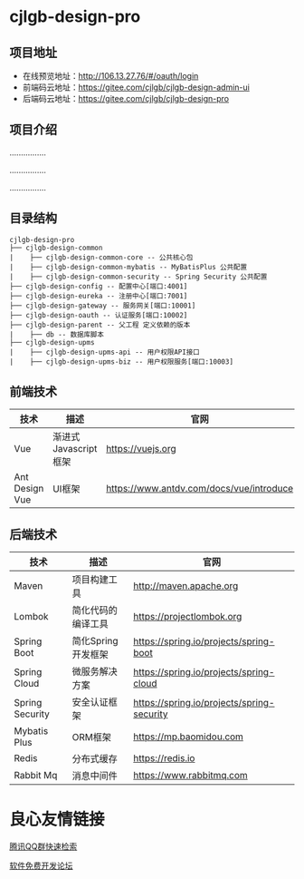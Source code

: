 # cjlgb-design-pro

## 项目地址
- 在线预览地址：http://106.13.27.76/#/oauth/login
- 前端码云地址：https://gitee.com/cjlgb/cjlgb-design-admin-ui
- 后端码云地址：https://gitee.com/cjlgb/cjlgb-design-pro

## 项目介绍
................

................

................

## 目录结构
```
cjlgb-design-pro
├── cjlgb-design-common
|    ├── cjlgb-design-common-core -- 公共核心包
|    ├── cjlgb-design-common-mybatis -- MyBatisPlus 公共配置
|    ├── cjlgb-design-common-security -- Spring Security 公共配置
├── cjlgb-design-config -- 配置中心[端口:4001]
├── cjlgb-design-eureka -- 注册中心[端口:7001]
├── cjlgb-design-gateway -- 服务网关[端口:10001]
├── cjlgb-design-oauth -- 认证服务[端口:10002]
├── cjlgb-design-parent -- 父工程 定义依赖的版本
|    ├── db -- 数据库脚本
├── cjlgb-design-upms
|    ├── cjlgb-design-upms-api -- 用户权限API接口
|    ├── cjlgb-design-upms-biz -- 用户权限服务[端口:10003]
```

## 前端技术
技术 | 描述 | 官网
----|------|----
Vue | 渐进式Javascript框架 | https://vuejs.org
Ant Design Vue | UI框架 | https://www.antdv.com/docs/vue/introduce

## 后端技术
技术 | 描述 | 官网
----|------|----
Maven | 项目构建工具 | http://maven.apache.org
Lombok | 简化代码的编译工具 | https://projectlombok.org
Spring Boot | 简化Spring开发框架 | https://spring.io/projects/spring-boot
Spring Cloud | 微服务解决方案 | https://spring.io/projects/spring-cloud
Spring Security | 安全认证框架 | https://spring.io/projects/spring-security
Mybatis Plus | ORM框架 | https://mp.baomidou.com
Redis | 分布式缓存 | https://redis.io
Rabbit Mq | 消息中间件 | https://www.rabbitmq.com



 # 良心友情链接

[腾讯QQ群快速检索](http://u.720life.cn/s/8cf73f7c)

[软件免费开发论坛](http://u.720life.cn/s/bbb01dc0)